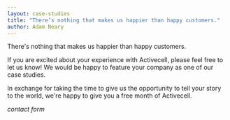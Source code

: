 ```yaml
---
layout: case-studies
title: "There’s nothing that makes us happier than happy customers."
author: Adam Neary
---
```


There's nothing that makes us happier than happy customers.

If you are excited about your experience with Activecell, please feel free to let us know! We would be happy to feature your company as one of our case studies.

In exchange for taking the time to give us the opportunity to tell your story to the world, we're happy to give you a free month of Activecell.

_contact form_